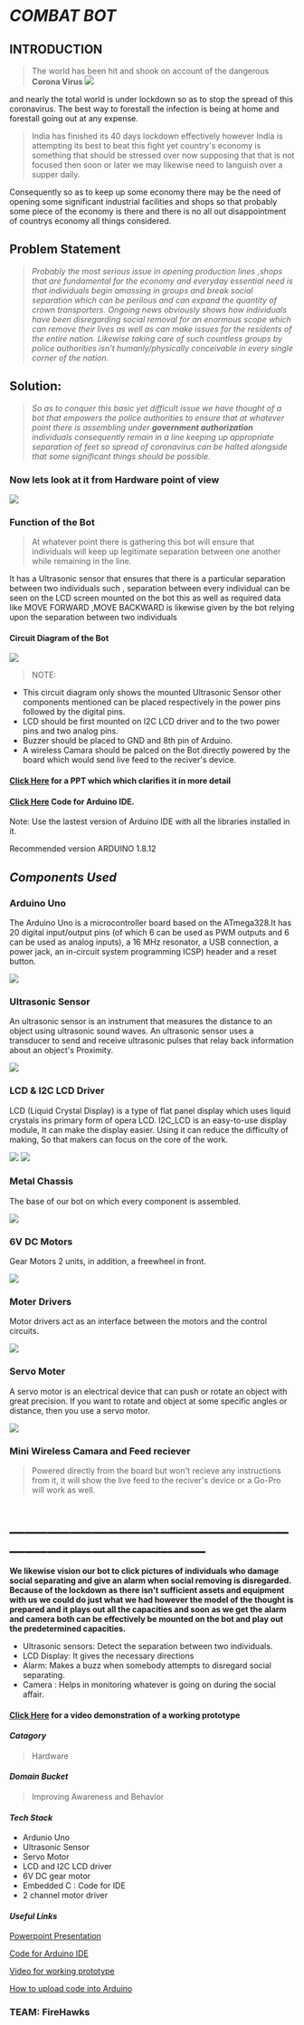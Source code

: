 # _COMBAT BOT_
## INTRODUCTION
> The world has been hit and shook on account of the dangerous **Corona Virus**
![](https://github.com/Harshad141/AMI-hacks/blob/master/Components/virus.jpg)


and nearly the total world is under lockdown so as to stop the spread of this
coronavirus. The best way to forestall the infection is being at home and
forestall going out at any expense.
> India has finished its 40 days lockdown effectively however India is
attempting its best to beat this fight yet country's economy is something that
should be stressed over now supposing that that is not focused then soon
or later we may likewise need to languish over a supper daily.


Consequently so as to keep up some economy there may be the need of
opening some significant industrial facilities and shops so that probably
some piece of the economy is there and there is no all out disappointment
of countrys economy all things considered.
## Problem Statement
> *Probably the most serious issue in opening production lines ,shops that are
fundamental for the economy and everyday essential need is that
individuals begin amassing in groups and break social separation which
can be perilous and can expand the quantity of crown transporters.
Ongoing news obviously shows how individuals have been disregarding
social removal for an enormous scope which can remove their lives as well
as can make issues for the residents of the entire nation. Likewise taking
care of such countless groups by police authorities isn't humanly/physically
conceivable in every single corner of the nation*.
## Solution:
> *So as to conquer this basic yet difficult issue we have thought of a bot that
empowers the police authorities to ensure that at whatever point there is
assembling under **government authorization** individuals consequently remain 
in a line keeping up appropriate separation of feet so spread of
coronavirus can be halted alongside that some significant things should be
possible*.

### Now lets look at it from Hardware point of view
![](https://github.com/Harshad141/PATH-FINDER/blob/master/components/pathfinder.jpg)
### Function of the Bot
> At whatever point there is gathering this bot will ensure that individuals will
keep up legitimate separation between one another while remaining in the
line.


It has a Ultrasonic sensor that ensures that there is a particular separation
between two individuals such , separation between every individual can be
seen on the LCD screen mounted on the bot this as well as required data
like MOVE FORWARD ,MOVE BACKWARD is likewise given by the bot
relying upon the separation between two individuals
#### Circuit Diagram of the Bot
![](https://github.com/Harshad141/PATH-FINDER/blob/master/Capture.PNG)
>NOTE: 
- This circuit diagram only shows the mounted Ultrasonic Sensor other components mentioned can be placed respectively in the power
pins followed by the digital pins.
- LCD should be first mounted on I2C LCD driver and to the two power pins and two analog pins.
- Buzzer should be placed to GND and 8th pin of Arduino.
- A wireless Camara should be palced on the Bot directly powered by the board which would send live feed to the reciver's device.


#### [Click Here](https://docs.google.com/presentation/d/1Lg7Z7ok-MSCYx5nri9N9qs3nQ-s_bVMJNmFS2aFdbwE/edit#slide=id.p) for a PPT which which clarifies it in more detail


#### [Click Here](https://github.com/Harshad141/AMI-hacks/blob/master/Code%20for%20IDE.c) Code for Arduino IDE.

Note: Use the lastest version of Arduino IDE with all the libraries installed in it. 

Recommended version ARDUINO 1.8.12


## *Components Used*
### Arduino Uno
The Arduino Uno is a microcontroller board based on the ATmega328.It has 20 digital input/output pins (of which 6 can be used as PWM outputs and 6 can be used as analog inputs), a 16 MHz resonator, a USB connection, a power jack, an in-circuit system programming ICSP) header and a reset button.


![](https://github.com/Harshad141/PATH-FINDER/blob/master/components/download.jpg)


### Ultrasonic Sensor
An ultrasonic sensor is an instrument that measures the distance to an object using ultrasonic sound waves. An ultrasonic sensor uses a transducer to send and receive ultrasonic pulses that relay back information about an object's Proximity.


![](https://github.com/Harshad141/PATH-FINDER/blob/master/components/ultrasonic.jpg)


### LCD & I2C LCD Driver 
LCD (Liquid Crystal Display) is a type of flat panel display which uses liquid crystals ins primary form of opera LCD. I2C_LCD is an easy-to-use display module, It can make the display easier. Using it can reduce the difficulty of making, So that makers can focus on the core of the work.


![](https://github.com/Harshad141/PATH-FINDER/blob/master/components/lcd.jpg)
![](https://github.com/Harshad141/PATH-FINDER/blob/master/components/i2c.jpg)


### Metal Chassis
The base of our bot on which every component is assembled. 

![](https://github.com/Harshad141/AMI-hacks/blob/master/Components/chassis.jpg)


### 6V DC Motors
Gear Motors 2 units, in addition, a freewheel in front.


![](https://github.com/Harshad141/PATH-FINDER/blob/master/components/motor.jpg)


### Moter Drivers
Motor drivers act as an interface between the motors and the control circuits.


![](https://github.com/Harshad141/PATH-FINDER/blob/master/components/moterdriver.jpg)


### Servo Moter
A servo motor is an electrical device that can push or rotate an object with great precision. If you want to rotate and object at some specific angles or distance, then you use a servo motor.


![](https://github.com/Harshad141/PATH-FINDER/blob/master/components/servo.jpg)

### Mini Wireless Camara and Feed reciever
>Powered directly from the board but won't recieve any instructions from it, it will show the live feed to the reciver's device or a Go-Pro will work as well.


# _______________________________________________________________
**We likewise vision our bot to click pictures of individuals who damage
social separating and give an alarm when social removing is disregarded.
Because of the lockdown as there isn't sufficient assets and equipment with
us we could do just what we had however the model of the thought is
prepared and it plays out all the capacities and soon as we get the alarm
and camera both can be effectively be mounted on the bot and play out the
predetermined capacities.**

- Ultrasonic sensors: Detect the separation between two individuals.
- LCD Display: It gives the necessary directions
- Alarm: Makes a buzz when somebody attempts to disregard social separating.
- Camera : Helps in monitoring whatever is going on during the social affair.

#### [Click Here](https://www.youtube.com/watch?v=1HVN-zd9Qcc) for a video demonstration of a working prototype


#### *Catagory*
>Hardware

#### *Domain Bucket*
>Improving Awareness and Behavior

#### *Tech Stack*
- Ardunio Uno
- Ultrasonic Sensor
- Servo Motor
- LCD and I2C LCD driver
- 6V DC gear motor
- Embedded C : Code for IDE
- 2 channel motor driver

#### *Useful Links*
[Powerpoint Presentation](https://docs.google.com/presentation/d/1Lg7Z7ok-MSCYx5nri9N9qs3nQ-s_bVMJNmFS2aFdbwE/edit#slide=id.g84df18634a_0_293)


[Code for Arduino IDE](https://github.com/Harshad141/AMI-hacks/blob/master/Code%20for%20IDE.c)


[Video for working prototype](https://www.youtube.com/watch?v=1HVN-zd9Qcc)


[How to upload code into Arduino](https://www.youtube.com/watch?v=twUteiSGHPs)


### TEAM: FireHawks




